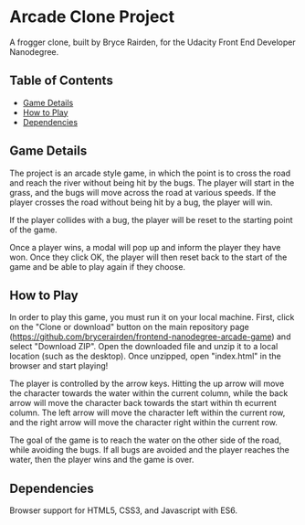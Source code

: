 # Arcade Clone Project
A frogger clone, built by Bryce Rairden, for the Udacity Front End Developer Nanodegree.


## Table of Contents

* [Game Details](#game-details)
* [How to Play](#how-to-play)
* [Dependencies](#dependencies)

## Game Details

The project is an arcade style game, in which the point is to cross the road and reach the river without being hit by the bugs. The player will start in the grass, and the bugs will move across the road at various speeds. If the player crosses the road without being hit by a bug, the player will win.

If the player collides with a bug, the player will be reset to the starting point of the game.

Once a player wins, a modal will pop up and inform the player they have won. Once they click OK, the player will then reset back to the start of the game and be able to play again if they choose.

## How to Play

In order to play this game, you must run it on your local machine. First, click on the "Clone or download" button on the main repository page (https://github.com/brycerairden/frontend-nanodegree-arcade-game) and select "Download ZIP". Open the downloaded file and unzip it to a local location (such as the desktop). Once unzipped, open "index.html" in the browser and start playing!

The player is controlled by the arrow keys. Hitting the up arrow will move the character towards the water within the current column, while the back arrow will move the character back towards the start within th ecurrent column. The left arrow will move the character left within the current row, and the right arrow will move the character right within the current row.

The goal of the game is to reach the water on the other side of the road, while avoiding the bugs. If all bugs are avoided and the player reaches the water, then the player wins and the game is over.

## Dependencies

Browser support for HTML5, CSS3, and Javascript with ES6.
